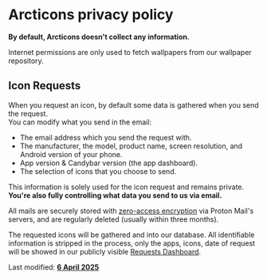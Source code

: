 <h1>Arcticons privacy policy</h1>

<b>By default, Arcticons doesn't collect any information.</b>

<p>Internet permissions are only used to fetch wallpapers from our wallpaper repository.</p>

<h2>Icon Requests</h2>

<p>When you request an icon, by default some data is gathered when you send the request.<br>
You can modify what you send in the email:</p>
<ul>
<li>The email address which you send the request with.</li>
<li>The manufacturer, the model, product name, screen resolution, and Android version of your phone.</li>
<li>App version & Candybar version (the app dashboard).</li>
<li>The selection of icons that you choose to send.</li>
</ul>

<p>This information is solely used for the icon request and remains private. <b>You're also fully controlling what data you send to us via email.</b></p>

<p>All mails are securely stored with <a href="https://proton.me/security/zero-access-encryption">zero-access encryption</a> via Proton Mail's servers, and are regularly deleted (usually within three months).</p>

<p>The requested icons will be gathered and into our database. All identifiable information is stripped in the process, only the apps, icons, date of request will be showed in our publicly visible <a href="https://arcticons.com/requests.html">Requests Dashboard</a>.</p>

<p>Last modified:
<b><a href="https://github.com/Arcticons-Team/Arcticons/commits/main/Privacy_Policy.md">6 April 2025</b></a></p>
